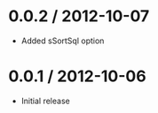 0.0.2 / 2012-10-07
==================

  * Added sSortSql option

0.0.1 / 2012-10-06
==================

  * Initial release